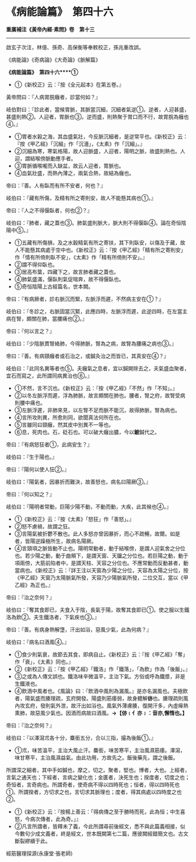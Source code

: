 # 《病能論篇》　第四十六



**重廣補注《黃帝內經·素問》卷　第十三**


---


啟玄子次注，林億、孫奇、高保衡等奉敕校正，孫兆重改誤。


《病能論》《奇病論》《大奇論》《脈解篇》


**《病能論篇》　第四十六****①**
- ①《新校正》云：『按《全元起本》在第五卷。』


黃帝問曰：『人病胃脘癰者，診當何如？』


岐伯對曰：『診此者，當候胃脈，其脈當沉細，沉細者氣逆①。逆者，人迎甚盛，甚盛則熱②。人迎者，胃脈也③。逆而盛，則熱聚于胃口而不行，故胃脘為癰也④。』
- ①胃者水榖之海，其血盛氣壯，今反脈沉細者，是逆常平也。《新校正》云：『按《甲乙經》「沉細」作「沉濇」，《太素》作「沉細」。』
- ②沉細為寒，寒氣格陽，故人迎脈盛，人迎者，陽明之脈，故盛則熱也。人迎，謂結喉傍脈動應手者。
- ③胃脈循喉嚨而入缺盆，故云人迎者，胃脈也。
- ④血氣壯盛，而熱內薄之，兩氣合熱，故結為癰也。


帝曰：『善。人有臥而有所不安者，何也？』


岐伯曰：『藏有所傷，及精有所之寄則安，故人不能懸其病也①。』


帝曰：『人之不得偃臥者，何也②？』


岐伯曰：『肺者，藏之蓋也③。肺氣盛則脈大，脈大則不得偃臥④。論在奇恒陰陽中⑤。』
- ①五藏有所傷損，及之水穀精氣有所之寄扶，其下則臥安，以傷及于藏，故人不能懸其病處于空中也。《新校正》云：『按《甲乙經》「精有所之寄則安」作「情有所倚則臥不安」，《太素》作「精有所倚則不安」。』
- ②謂不得仰臥也。
- ③居高布葉，四藏下之，故言肺者藏之蓋也。
- ④肺氣盛滿，偃臥則氣促喘奔，故不得偃臥也。
- ⑤奇恒陰陽上古經篇名，世本闕。


帝曰：『有病厥者，診右脈沉而緊，左脈浮而遲，不然病主安在①？』


岐伯曰：『冬診之，右脈固當沉緊，此應四時，左脈浮而遲，此逆四時，在左當主病在腎，頗關在肺，當腰痛也②。』


帝曰：『何以言之？』


岐伯曰：『少陰脈貫腎絡肺，今得肺脈，腎為之病，故腎為腰痛之病也③。』


帝曰：『善。有病頸癰者或石治之，或鍼灸治之而皆已，其真安在④？』


岐伯曰：『此同名異等者也⑤。夫癰氣之息者，宜以鍼開除去之，夫氣盛血聚者，宜石而寫之，此所謂同病異治也⑥。』
- ①不然，言不沉也。《新校正》云：『按《甲乙經》「不然」作「不知」。』
- ②以冬左脈浮而遲，浮為肺脈，故言頗關在肺也。腰者，腎之府，故腎受病則腰中痛也。
- ③左脈浮遲，非肺來見，以左腎不足而脈不能沉，故得肺脈，腎為病也。
- ④言所攻則異，所愈則同，欲聞真法何所在也。
- ⑤言雖同曰頸癰，然其皮中別異不一等也。
- ⑥息，死肉也。石，砭石也。可以破大癰出膿，今以**鈹**鍼代之。


帝曰：『有病怒狂者①，此病安生？』


岐伯曰：『生于陽也。』


帝曰：『陽何以使人狂②。』


岐伯曰：『陽氣者，因暴折而難決，故善怒也，病名曰陽厥③。』


帝曰：『何以知之？』


岐伯曰：『陽明者常動，巨陽少陽不動，不動而動，大疾，此其候也④。』
- ①《新校正》云：『按《太素》「怒狂」作「善怒」。』
- ②怒不慮禍，故謂之狂。
- ③言陽氣被折鬱不散也。此人多怒亦曾因暴折，而心不疏暢，故爾。如是者，皆陽逆躁極所生，故病名陽厥。
- ④言頸項之脈皆動不止也。陽明常動者，動于結喉傍，是謂人迎氣舍之分位也。若少陽之動，動于曲頰下，是謂天窗、天牖之分位也。若巨陽之動，動于項兩傍，大筋前陷者中，是謂天柱、天容之分位也。不應常動而反動甚者，動當病也。《新校正》云：『詳王注以天窗為少陽之分位，天容為太陽之分位，按《甲乙經》天窗乃太陽脈氣所發，天容乃少陽脈氣所發，二位交互，當以《甲乙經》為正也。』


帝曰：『治之奈何？』


岐伯曰：『奪其食即已，夫食入于陰，長氣于陽，故奪其食即已①。使之服以生鐵洛為飲②。夫生鐵洛者，下氣疾也③。』


帝曰：『善。有病身熱解墯，汗出如浴，惡風少氣，此為何病？』


岐伯曰：『病名曰酒風④。』
- ①食少則氣衰，故節去其食，即病自止。《新校正》云：『按《甲乙經》「奪」作「衰」，《太素》同也。』
- ②《新校正》云：『按《甲乙經》「鐵洛」作「鐵落」，「為飲」作為「後飯」。』
- ③之或為人傳文誤也。鐵洛味辛微溫平，主治下氣。方俗或呼為鐵漿，非是生鐵液也。
- ④飲酒中風者也。《風論》曰：『飲酒中風則為漏風。』是亦名漏風也。夫極飲者，陽氣盛而腠理疏，玄府開發。陽盛則筋痿弱，故身體解**㑊**也。腠理疏則風內攻玄府，發則氣外泄，故汗出如浴也。風氣外薄膚腠，復開汗多，內虛癉熱熏肺，故惡風少氣也。因酒而病故曰酒風。**→【㑊﹝亻亦﹞：音亦,懈惰也。】**


帝曰：『治之奈何？』


岐伯曰：『以澤瀉朮各十分，麋銜五分，合以三指，撮為後飯①。』
- ①朮，味苦溫平，主治大風止汗。麋銜，味苦寒平，主治風濕筋痿。澤瀉，味甘寒平，主治風濕益氣。由此功用，方故先之。飯後藥先，謂之後飯。


所謂深之細者，其中手如鍼也，摩之，切之。聚者，堅也。博者，大也。上經者，言氣之通天也；下經者，言病之變化也；金匱者，決死生也；揆度者，切度之也；奇恒者，言奇病也。所謂奇者，使奇病不得以四時死也；恒者，得以四時死也①。所謂揆者，方切求之也，言切求其脈理也；度者，得其病處以四時度之也②。
- ①《新校正》云：『按楊上善云：「得病傳之至于勝時而死，此為恒；中生喜怒，今病次傳者，此為奇。」』
- ②凡言所謂者，皆釋未了義，今此所謂尋前後經文，悉不與此篇義相接，似今數句少成文義者，終是經文，世本既闕第七二篇，應彼闕經錯簡文也。古文斷裂繆續于此。


經筋醫理探源(永康堂‧張老師)


